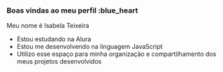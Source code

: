 ### Boas vindas ao meu perfil :blue_heart
Meu nome é Isabela Teixeira

- Estou estudando na Alura
- Estou me desenvolvendo na linguagem JavaScript
- Utilizo esse espaço para minha organização e compartilhamento dos meus projetos desenvolvidos

